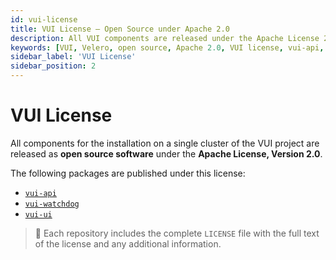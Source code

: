 ```yaml
---
id: vui-license
title: VUI License – Open Source under Apache 2.0
description: All VUI components are released under the Apache License 2.0. Learn about the licensing terms for vui-api, vui-watchdog, and vui-ui, and access each repository’s license file.
keywords: [VUI, Velero, open source, Apache 2.0, VUI license, vui-api, vui-ui, vui-watchdog, software licensing]
sidebar_label: 'VUI License'
sidebar_position: 2
---
```


# VUI License

All components for the installation on a single cluster of the VUI project are released as **open source software** under the **Apache License, Version 2.0**.

The following packages are published under this license:

- [`vui-api`](https://github.com/seriohub/vui-api)
- [`vui-watchdog`](https://github.com/seriohub/vui-watchdog)
- [`vui-ui`](https://github.com/seriohub/vui-ui)

> 📄 Each repository includes the complete `LICENSE` file with the full text of the license and any additional information.
